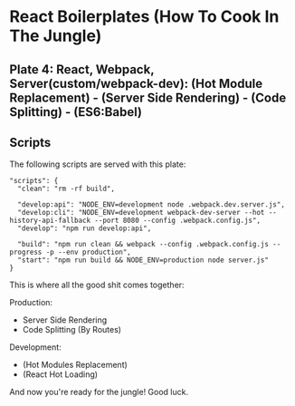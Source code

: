 # React Boilerplates (How To Cook In The Jungle)

## Plate 4: React, Webpack, Server(custom/webpack-dev): (Hot Module Replacement) - (Server Side Rendering) - (Code Splitting) - (ES6:Babel)

## Scripts
The following scripts are served with this plate:

```
"scripts": {
  "clean": "rm -rf build",

  "develop:api": "NODE_ENV=development node .webpack.dev.server.js",
  "develop:cli": "NODE_ENV=development webpack-dev-server --hot --history-api-fallback --port 8080 --config .webpack.config.js",
  "develop": "npm run develop:api",

  "build": "npm run clean && webpack --config .webpack.config.js --progress -p --env production",
  "start": "npm run build && NODE_ENV=production node server.js"
}
```

This is where all the good shit comes together:

Production:
- Server Side Rendering
- Code Splitting (By Routes)

Development:
- (Hot Modules Replacement)
- (React Hot Loading)

And now you're ready for the jungle!
Good luck.
